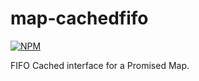 # map-cachedfifo

[![NPM](https://nodei.co/npm/map-cachedfifo.png)](https://nodei.co/npm/map-cachedfifo/)

FIFO Cached interface for a Promised Map.
